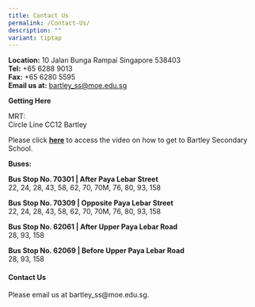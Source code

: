 ```yaml
---
title: Contact Us
permalink: /Contact-Us/
description: ""
variant: tiptap
---
```

<p><strong>Location:</strong> 10 Jalan Bunga Rampai Singapore 538403
<br><strong>Tel:</strong>&nbsp;+65 6288 9013
<br><strong>Fax:</strong>&nbsp;+65 6280 5595
<br><strong>Email us at:</strong>  <a href="mailto:bartley_ss@moe.edu.sg" rel="noopener noreferrer nofollow" target="_blank">bartley_ss@moe.edu.sg</a>
</p>
<p><strong>Getting Here</strong>
</p>
<p>MRT:
<br>Circle Line CC12 Bartley</p>
<p>Please click&nbsp;<strong><a href="https://drive.google.com/file/d/1ArDI9Y4pgO6JVGieJ0Yt1gVoBgOTIGyp/view?ts=63a18764" rel="noopener noreferrer nofollow" target="_blank">here</a></strong>&nbsp;to
access the video on how to get to Bartley Secondary School.</p>
<p><strong>Buses:</strong>
</p>
<p><strong>Bus Stop No. 70301 | After Paya Lebar Street</strong>
<br>22, 24, 28, 43, 58, 62, 70, 70M, 76, 80, 93, 158</p>
<p><strong>Bus Stop No. 70309 | Opposite Paya Lebar Street</strong>
<br>22, 24, 28, 43, 58, 62, 70, 70M, 76, 80, 93, 158</p>
<p><strong>Bus Stop No. 62061 | After Upper Paya Lebar Road</strong>
<br>28, 93, 158</p>
<p><strong>Bus Stop No. 62069 | Before Upper Paya Lebar Road</strong>
<br>28, 93, 158</p>
<h4>Contact Us</h4>
<p>Please email us at bartley_ss@moe.edu.sg.</p>